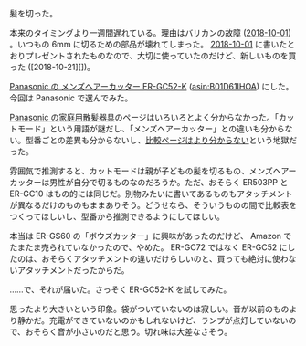 髪を切った。

本来のタイミングより一週間遅れている。理由はバリカンの故障 ([2018-10-01][]) 。いつもの 6mm に切るための部品が壊れてしまった。 [2018-10-01][] に書いたとおりプレゼントされたものなので、大切に使っていたのだけど、新しいものを買った ([2018-10-21][])。

[Panasonic の
メンズヘアーカッター ER-GC52-K](https://panasonic.jp/mens/hair/er-gc52.html) ([asin:B01D61IHOA][]) にした。今回は Panasonic で選んでみた。

[Panasonic の家庭用散髪器具](https://panasonic.jp/haircut/)のページはいろいろとよく分からなかった。「カットモード」という用語が謎だし、「メンズヘアーカッター」との違いも分からない。型番ごとの差異も分からないし、[比較ページはより分からない](https://panasonic.jp/haircut/function.html)という地獄だった。

雰囲気で推測すると、カットモードは親が子どもの髪を切るもの、メンズヘアーカッターは男性が自分で切るものなのだろうか。ただ、おそらく ER503PP と ER-GC10 はもの的には同じだ。別物みたいに書いてあるものもアタッチメントが異なるだけのものもままありそう。どうせなら、そういうものの間で比較表をつくってほしいし、型番から推測できるようにしてほしい。

本当は ER-GS60 の「ボウズカッター」に興味があったのだけど、 Amazon でたまたま売られていなかったので、やめた。 ER-GC72 ではなく ER-GC52 にしたのは、おそらくアタッチメントの違いだけらしいのと、買っても絶対に使わないアタッチメントだったからだ。

……で、それが届いた。さっそく ER-GC52-K を試してみた。

思ったより大きいという印象。袋がついていないのは寂しい。音が以前のものより静かだ。充電ができていないのかもしれないけど、ランプが点灯していないので、おそらく音が小さいのだと思う。切れ味は大差なさそう。

[2018-10-01]: https://blog.bouzuya.net/2018/10/01/
[asin:B01D61IHOA]: https://www.amazon.co.jp/dp/B01D61IHOA/

